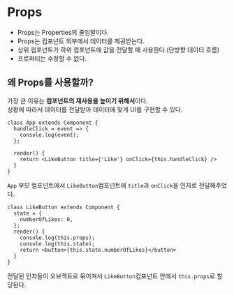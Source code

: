 # Props

- Props는 Properties의 줄임말이다.
- Props는 컴포넌트 외부에서 데이터를 제공받는다.
- 상위 컴포넌트가 하위 컴포넌트에 값을 전달할 때 사용한다.(단방향 데이터 흐름)
- 프로퍼티는 수정할 수 없다.

## 왜 Props를 사용할까?

가장 큰 이유는 **컴포넌트의 재사용을 높이기 위해서**이다.<br>
상황에 따라서 데이터를 전달받아 데이터에 맞게 UI를 구현할 수 있다.<br>

```
class App extends Component {
  handleClick = event => {
    console.log(event);
  };

  render() {
    return <LikeButton title={'Like'} onClick={this.handleClick} />
  }
}
```

`App` 부모 컴포넌트에서 `LikeButton`컴포넌트에 `title`과 `onClick`을 인자로 전달해주었다.

```
class LikeButton extends Component {
  state = {
    numberOfLikes: 0,
  };
  render() {
    console.log(this.props);
    console.log(this.state);
    return <button>{this.state.numberOfLikes}</button>
  }
}
```

전달된 인자들이 오브젝트로 묶어져서 `LikeButton`컴포넌트 안에서 `this.props`로 할당된다.
